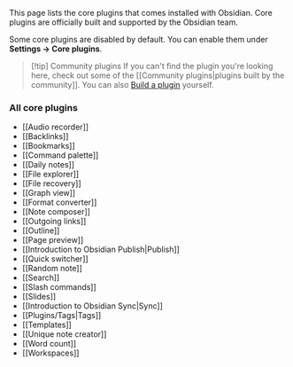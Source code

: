 This page lists the core plugins that comes installed with Obsidian. Core plugins are officially built and supported by the Obsidian team. 

Some core plugins are disabled by default. You can enable them under **Settings → Core plugins**.

> [!tip] Community plugins
> If you can't find the plugin you're looking here, check out some of the [[Community plugins|plugins built by the community]]. You can also [Build a plugin](https://docs.obsidian.md/Plugins/Getting+started/Build+a+plugin) yourself.

### All core plugins

- [[Audio recorder]]
- [[Backlinks]]
- [[Bookmarks]]
- [[Command palette]]
- [[Daily notes]]
- [[File explorer]]
- [[File recovery]]
- [[Graph view]]
- [[Format converter]]
- [[Note composer]]
- [[Outgoing links]]
- [[Outline]]
- [[Page preview]]
- [[Introduction to Obsidian Publish|Publish]]
- [[Quick switcher]]
- [[Random note]]
- [[Search]]
- [[Slash commands]]
- [[Slides]]
- [[Introduction to Obsidian Sync|Sync]]
- [[Plugins/Tags|Tags]]
- [[Templates]]
- [[Unique note creator]]
- [[Word count]]
- [[Workspaces]]
